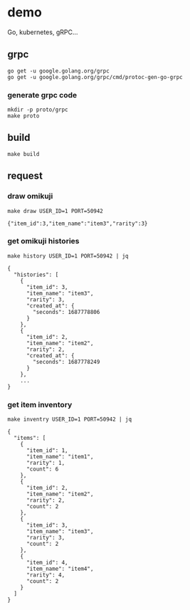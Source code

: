 # demo
Go, kubernetes, gRPC...


## grpc

```
go get -u google.golang.org/grpc
go get -u google.golang.org/grpc/cmd/protoc-gen-go-grpc
```

### generate grpc code

```
mkdir -p proto/grpc
make proto
```

## build

```
make build
```

## request

### draw omikuji

```
make draw USER_ID=1 PORT=50942

{"item_id":3,"item_name":"item3","rarity":3}
```

### get omikuji histories

```
make history USER_ID=1 PORT=50942 | jq

{
  "histories": [
    {
      "item_id": 3,
      "item_name": "item3",
      "rarity": 3,
      "created_at": {
        "seconds": 1687778806
      }
    },
    {
      "item_id": 2,
      "item_name": "item2",
      "rarity": 2,
      "created_at": {
        "seconds": 1687778249
      }
    },
    ...
}
```

### get item inventory

```
make inventry USER_ID=1 PORT=50942 | jq

{
  "items": [
    {
      "item_id": 1,
      "item_name": "item1",
      "rarity": 1,
      "count": 6
    },
    {
      "item_id": 2,
      "item_name": "item2",
      "rarity": 2,
      "count": 2
    },
    {
      "item_id": 3,
      "item_name": "item3",
      "rarity": 3,
      "count": 2
    },
    {
      "item_id": 4,
      "item_name": "item4",
      "rarity": 4,
      "count": 2
    }
  ]
}
```
